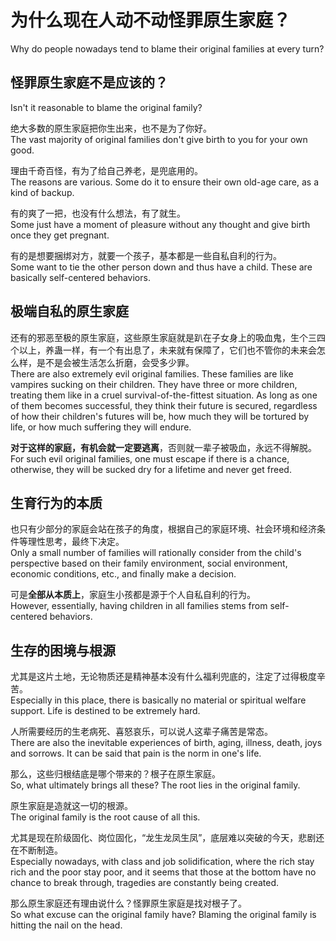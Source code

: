 # 为什么现在人动不动怪罪原生家庭？
Why do people nowadays tend to blame their original families at every turn?


## 怪罪原生家庭不是应该的？
Isn't it reasonable to blame the original family?

绝大多数的原生家庭把你生出来，也不是为了你好。  
The vast majority of original families don't give birth to you for your own good.  

理由千奇百怪，有为了给自己养老，是兜底用的。  
The reasons are various. Some do it to ensure their own old-age care, as a kind of backup.  

有的爽了一把，也没有什么想法，有了就生。  
Some just have a moment of pleasure without any thought and give birth once they get pregnant.  

有的是想要捆绑对方，就要一个孩子，基本都是一些自私自利的行为。  
Some want to tie the other person down and thus have a child. These are basically self-centered behaviors.  


## 极端自私的原生家庭
还有的邪恶至极的原生家庭，这些原生家庭就是趴在子女身上的吸血鬼，生个三四个以上，养蛊一样，有一个有出息了，未来就有保障了，它们也不管你的未来会怎么样，是不是会被生活怎么折磨，会受多少罪。  
There are also extremely evil original families. These families are like vampires sucking on their children. They have three or more children, treating them like in a cruel survival-of-the-fittest situation. As long as one of them becomes successful, they think their future is secured, regardless of how their children's futures will be, how much they will be tortured by life, or how much suffering they will endure.  

**对于这样的家庭，有机会就一定要逃离**，否则就一辈子被吸血，永远不得解脱。  
For such evil original families, one must escape if there is a chance, otherwise, they will be sucked dry for a lifetime and never get freed.  


## 生育行为的本质
也只有少部分的家庭会站在孩子的角度，根据自己的家庭环境、社会环境和经济条件等理性思考，最终下决定。  
Only a small number of families will rationally consider from the child's perspective based on their family environment, social environment, economic conditions, etc., and finally make a decision.  

可是**全部从本质上**，家庭生小孩都是源于个人自私自利的行为。  
However, essentially, having children in all families stems from self-centered behaviors.  


## 生存的困境与根源
尤其是这片土地，无论物质还是精神基本没有什么福利兜底的，注定了过得极度辛苦。  
Especially in this place, there is basically no material or spiritual welfare support. Life is destined to be extremely hard.  

人所需要经历的生老病死、喜怒哀乐，可以说人这辈子痛苦是常态。  
There are also the inevitable experiences of birth, aging, illness, death, joys and sorrows. It can be said that pain is the norm in one's life.  

那么，这些归根结底是哪个带来的？根子在原生家庭。  
So, what ultimately brings all these? The root lies in the original family.  

原生家庭是造就这一切的根源。  
The original family is the root cause of all this.  

尤其是现在阶级固化、岗位固化，“龙生龙凤生凤”，底层难以突破的今天，悲剧还在不断制造。  
Especially nowadays, with class and job solidification, where the rich stay rich and the poor stay poor, and it seems that those at the bottom have no chance to break through, tragedies are constantly being created.  

那么原生家庭还有理由说什么？怪罪原生家庭是找对根子了。  
So what excuse can the original family have? Blaming the original family is hitting the nail on the head.  